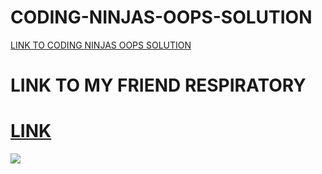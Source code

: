 # CODING-NINJAS-OOPS-SOLUTION
[LINK TO CODING NINJAS OOPS SOLUTION](https://github.com/Rudrakshh/CODING-NINJAS-OOPS-SOLUTION)

# LINK TO MY FRIEND RESPIRATORY
# [LINK](https://github.com/09-hrick/cn-java-sols)
<img src="https://user-images.githubusercontent.com/69029697/123503088-3fcbce80-d66e-11eb-8440-6761becb1c5c.jpg" />

